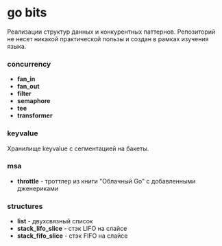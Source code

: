 # go bits

Реализации структур данных и конкурентных паттернов. Репозиторий не несет никакой практической пользы и создан в рамках изучения языка.

### concurrency

* __fan_in__
* __fan_out__
* __filter__
* __semaphore__
* __tee__
* __transformer__

### keyvalue

Хранилище keyvalue с сегментацией на бакеты.

### msa

* __throttle__ - троттлер из книги "Облачный Go" с добавленными дженериками

### structures

* __list__ - двухсвязный список
* __stack_lifo_slice__ - стэк LIFO на слайсе
* __stack_fifo_slice__ - стэк FIFO на слайсе


